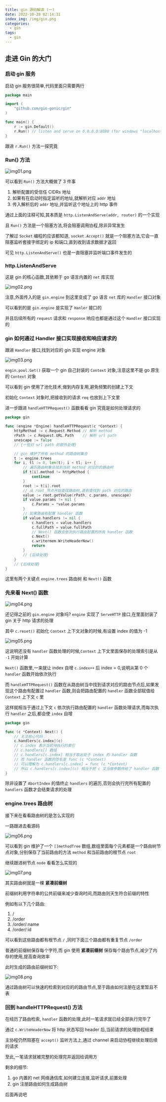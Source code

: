 ```yaml
---
title: gin 源码解读 (一)
date: 2022-10-28 02:14:31
index_img: /img/gin.png
categories:
  - gin
tags:
  - gin
---
```



## 走进 Gin 的大门

### 启动 gin 服务

启动 gin 服务很简单,代码里面只需要两行

```go
package main

import (
	"github.com/gin-gonic/gin"
)

func main() {
	r := gin.Default()
	r.Run() // listen and serve on 0.0.0.0:8080 (for windows "localhost:8080")
}
```

跟进 `r.Run()` 方法一探究竟

### Run() 方法

![img01.png](https://tva1.sinaimg.cn/large/008vK57jgy1h7kefvpgnuj30m709ljx3.jpg)

可以看到 `Run()` 方法大概做了 3 件事

1. 解析配置的受信任 CIDRs 地址
2. 如果有在启动时指定监听的地址,就解析对应 `addr` 地址
3. 传入解析后的 `addr` 地址,并监听这个地址上的 http 事件

通过上面的注释可知,其本质是 `http.ListenAndServe(addr, router)` 的一个实现

且 `Run()` 方法是一个阻塞方法,将会阻塞调用协程,除非异常发生

了解过 `Socket` 编程的应该都知道, `socket.Accept()` 就是一个阻塞方法,它会一直阻塞监听套接字绑定的 ip 和端口,直到收到请求数据才返回

可见 `http.ListenAndServe()` 也是一直阻塞并监听端口事件发生的

### http.ListenAndServe

这是 gin 的核心函数,其依赖于 go 语言内置的 `net` 库实现

![img02.png](https://tva1.sinaimg.cn/large/008vK57jgy1h7kefvnvo2j30ir06ladw.jpg)

注意,外面传入的是 `gin.engine` 到这里变成了 go 语言 `net` 库的 `Handler` 接口对象

可以看到的是 `gin.engine` 是实现了 `Hanler` 接口的

并且后续所有的 `request` 请求和 `response` 响应也都是通过这个 `Handler` 接口实现的

### gin 如何通过 Handler 接口实现接收和响应请求的

跟进 `Handler` 接口,找到对应的 gin 实现 engine 对象

![img03.png](https://tva1.sinaimg.cn/large/008vK57jgy1h7kefvra9xj30jf06w42g.jpg)

`engin.pool.Get()` 获取一个 gin 自己封装的 `Context` 对象,注意这里不是 go 原生的 `Context` 对象

可以看到 gin 使用了池化技术,做到内存复用,避免频繁的创建上下文

初始化 `Context` 对象时,把接收到的请求 `req` 也放到上下文里

进一步跟进 `handleHTTPRequest()` 函数看看 gin 究竟是如何处理请求的

```go
package gin

func (engine *Engine) handleHTTPRequest(c *Context) {
	httpMethod := c.Request.Method // 解析 method
	rPath := c.Request.URL.Path    // 解析 url path
	unescape := false
	// {一些对 url path 的额外处理}

	// gin 维护了所有 method 的路由树集合
	t := engine.trees
	for i, tl := 0, len(t); i < tl; i++ {
		// 遍历路由树集合找到当前 method 对应的的路由树
		if t[i].method != httpMethod {
			continue
		}
		root := t[i].root
		// 从 root 节点开始查找路由树,直到查找到 path 对应的路由
		value := root.getValue(rPath, c.params, unescape)
		if value.params != nil {
			c.Params = *value.params
		}
		// 如果路由有配置 handler 函数
		if value.handlers != nil {
			c.handlers = value.handlers
			c.fullPath = value.fullPath
			// Next() 函数会依次执行路由配置的所有 handler 函数
			c.Next()
			c.writermem.WriteHeaderNow()
			return
		}
		// {后续处理}
	}
	// {后续处理}
}
```

这里有两个关键点 `engine.trees` 路由树 和 `Next()` 函数

### 先来看 Next() 函数

![img04.png](https://tva1.sinaimg.cn/large/008vK57jgy1h7kefvsw2xj30io05y0vq.jpg)

还记得之前的 `gin.engine` 对象吗? `engine` 实现了 `ServeHTTP` 接口,在里面封装了 gin 关于 http 请求的处理

其中 `c.reset()` 初始化 `Context` 上下文对象的时候,有设置 index 的值为 -1

![img05.png](https://tva1.sinaimg.cn/large/008vK57jgy1h7kefvmytfj309203fgm8.jpg)

这说明还没有 `handler` 函数处理的时候,`Context` 上下文里面保存的处理索引是从 `-1` 开始计算

`Next()` 函数里,一来就让 index 自增 `c.index++` 后 index = 0,说明从第 0 个 `handler` 函数开始依次执行

而 `handleHTTPRequest()` 函数在从路由树当中找到请求对应的路由节点后,如果发现这个路由有配置过 `handler` 函数,则会把路由配置的 `handler` 函数全部赋值给 `Context` 上下文 `c` 里

这样就相当于通过上下文 `c` 依次执行路由配置的 `handler` 函数处理请求,而每次执行 `handler` 之后,都会使 `index` 自增

```go
package gin

func (c *Context) Next() {
	// 关注核心代码
	c.handlers[c.index](c)
	// c.index 表示当前待执行的索引
	// c.handlers[] 数组
	// c.handlers[c.index] 相当于取出处于 index 的 handler 函数
	// 而 handler 函数的签名是 func (c *Context)
	// 可以理解为 c.handlers[c.index] = func (c *Context)
	// 所以 c.handlers[c.index](c) 相当于把 c 又当做参数传给了 handler 函数
}
```

除非设置了 `AbortIndex` 的值终止 `handlers` 的遍历,否则会执行完所有配置的 `handlers` 函数才会结束请求的处理

### engine.trees 路由树

接下来在看看路由树的是怎么实现的

一路跟进去看源码

![img06.png](https://tva1.sinaimg.cn/large/008vK57jgy1h7kefvmodrj308903yq3f.jpg)

可以看到 gin 维护了一个 `[]methodTree` 数组,数组里面每个元素都是一个路由树节点对象,分别保存了当前路由的方法 `method` 和当前路由的根节点 `root`

继续跟进树节点 `node` 看看怎么实现的

![img07.png](https://tva1.sinaimg.cn/large/008vK57jgy1h7kefvxqjkj30m5062q5u.jpg)

其实路由树就是一棵 **紧凑前缀树**

前缀树利用字符串的公共前缀来减少查询时间,而路由则天生符合前缀的特性

例如有以下几个路由:

1. /
2. /order
3. /order/:name
4. /order/:id

可以看到这些路由都有根节点 `/` ,同时下面三个路由都有重复节点 `/order`

普通的前缀树保存每个字符,而 gin 使用 **紧凑前缀树** 保存每个路由节点,减少了内存的使用,提高查询效率

此时生成的路由前缀树如下:

![img08.png](https://tva1.sinaimg.cn/large/008vK57jgy1h7kefvvkzyj307007z74p.jpg)

通过路由树可以快速的检索到对应的的路由节点,至于路由如何注册在这里暂且不表

### 回到 handleHTTPRequest() 方法

在经历了路由检索, `handler` 函数的处理,此时一笔请求就已经全部执行完毕了

通过 `c.WriteHeaderNow` 将 http 状态写回 header 后,当前请求的处理协程结束

主协程仍然阻塞在 `accept()` 监听方法上,通过 channel 来启动协程继续处理后续的请求

至此,一笔请求就被完整的处理完并返回给调用方

剩余的细节:
1. go 内置的 net 网络通信库,如何建立连接,监听请求,前置处理
2. gin 注册路由如何生成路由树

后面再说吧